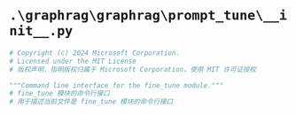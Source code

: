 # `.\graphrag\graphrag\prompt_tune\__init__.py`

```py
# Copyright (c) 2024 Microsoft Corporation.
# Licensed under the MIT License
# 版权声明，指明版权归属于 Microsoft Corporation，使用 MIT 许可证授权

"""Command line interface for the fine_tune module."""
# fine_tune 模块的命令行接口
# 用于描述当前文件是 fine_tune 模块的命令行接口
```